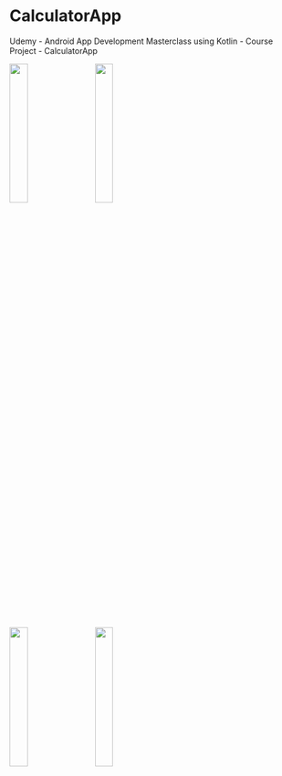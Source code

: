 # CalculatorApp
Udemy - Android App Development Masterclass using Kotlin - Course Project - CalculatorApp


<img src="https://user-images.githubusercontent.com/30619162/174648717-20c2a6b0-8605-41d4-b1bc-9aef3383b5de.png" width="25%">  &nbsp;&nbsp;&nbsp;&nbsp;      <img src="https://user-images.githubusercontent.com/30619162/174648724-06ef0f19-8d5c-4756-bc4f-5832467cb1d1.png" width="25%"> 


<img src="https://user-images.githubusercontent.com/30619162/174648725-8e606860-1ffa-4757-86aa-0d54e95d8eff.gif" width="25%">  &nbsp;&nbsp;&nbsp;&nbsp;   <img src="https://user-images.githubusercontent.com/30619162/174648732-89395d06-7519-49e0-9713-0bdf437a8841.gif" width="25%"> 
